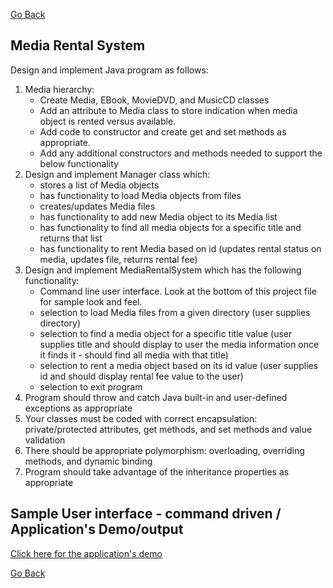 [Go Back](../README.md)

## Media Rental System

Design and implement Java program as follows:

1. Media hierarchy:
    * Create Media, EBook, MovieDVD, and MusicCD classes
    * Add an attribute to Media class to store indication when media object is rented versus available.
    * Add code to constructor and create get and set methods as appropriate.
    * Add any additional constructors and methods needed to support the below functionality
2. Design and implement Manager class which:
    * stores a list of Media objects
    * has functionality to load Media objects from files
    * creates/updates Media files
    * has functionality to add new Media object to its Media list
    * has functionality to find all media objects for a specific title and returns that list
    * has functionality to rent Media based on id (updates rental status on media, updates
      file, returns rental fee)
3. Design and implement MediaRentalSystem which has the following functionality:
    * Command line user interface. Look at the bottom of this project file for sample look and feel.
    * selection to load Media files from a given directory (user supplies directory)
    * selection to find a media object for a specific title value (user supplies title and should
      display to user the media information once it finds it - should find all media with that
      title)
    * selection to rent a media object based on its id value (user supplies id and should
      display rental fee value to the user)
    * selection to exit program
4. Program should throw and catch Java built-in and user-defined exceptions as appropriate
5. Your classes must be coded with correct encapsulation: private/protected attributes, get
   methods, and set methods and value validation
6. There should be appropriate polymorphism: overloading, overriding methods, and dynamic binding
7. Program should take advantage of the inheritance properties as appropriate

## Sample User interface - command driven / Application's Demo/output

[Click here for the application's demo](Application-Demo.md)

[Go Back](../README.md)